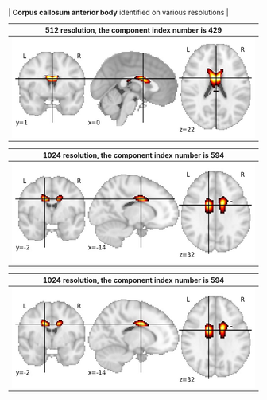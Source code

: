


| **Corpus callosum anterior body** identified on various resolutions |

| 512 resolution, the component index number is 429|  
|:---:|  
| ![Component 512](../512/final/429.jpg "From component 512: Corpus callosum anterior body") |

| 1024 resolution, the component index number is 594|  
|:---:|  
| ![Component 1024](../1024/final/594.jpg "From component 1024: Corpus callosum anterior body") |

| 1024 resolution, the component index number is 594|  
|:---:|  
| ![Component 1024](../1024/final/594.jpg "From component 1024: Corpus callosum anterior body") |